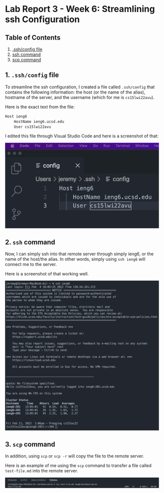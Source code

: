 # Lab Report 3 - Week 6: Streamlining ssh Configuration

## Table of Contents
1. [.ssh/config file](#1-sshconfig-file)
2. [ssh command](#2-ssh-command)
3. [scp command](#3-scp-command)

## 1. `.ssh/config` file
To streamline the ssh configuration, I created a file called `.ssh/config` that
contains the following information: the host (or the name of the alias),
hostname of the server, and the username (which for me is `cs15lwi22avu`).

Here is the exact text from the file:

```markdown
Host ieng6
    HostName ieng6.ucsd.edu
    User cs15lwi22avu
```

I edited this file through Visual Studio Code and here is a screenshot of that:

![Lab Report 3 Image 1](./images/lab-report-3/lab-report-3-image1.png)

## 2. `ssh` command

Now, I can simply ssh into that remote server through simply ieng6, or the name
of the host/the alias. In other words, simply using `ssh ieng6` will connect
me to the server.

Here is a screenshot of that working well.

![Lab Report 3 Image 2](./images/lab-report-3/lab-report-3-image2.png)

## 3. `scp` command

In addition, using `scp` or `scp -r` will copy the file to the remote server.

Here is an example of me using the `scp` command to transfer a file called
`test-file.md` into the remote server.

![Lab Report 3 Image 3](./images/lab-report-3/lab-report-3-image3.png)